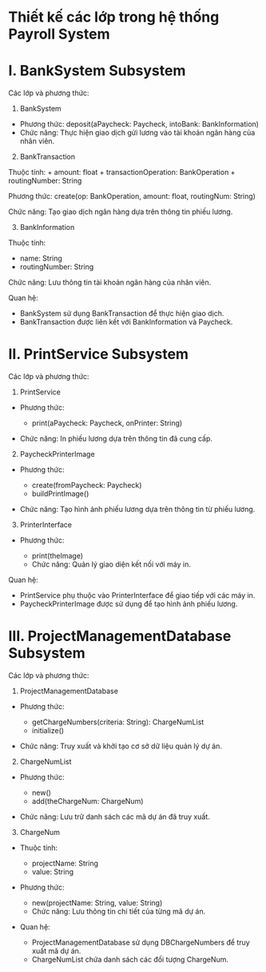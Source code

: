 # Thiết kế các lớp trong hệ thống Payroll System


# I. BankSystem Subsystem

  Các lớp và phương thức:

  1. BankSystem

  + Phương thức:
      deposit(aPaycheck: Paycheck, intoBank: BankInformation)
  + Chức năng: Thực hiện giao dịch gửi lương vào tài khoản ngân hàng của nhân viên.

  2. BankTransaction

  Thuộc tính:
    + amount: float
    + transactionOperation: BankOperation
    + routingNumber: String
    
  Phương thức:
    create(op: BankOperation, amount: float, routingNum: String)
    
  Chức năng: Tạo giao dịch ngân hàng dựa trên thông tin phiếu lương.
  
  3. BankInformation

  Thuộc tính:
  
  + name: String
  + routingNumber: String
    
  Chức năng: Lưu thông tin tài khoản ngân hàng của nhân viên.
  
Quan hệ:

  + BankSystem sử dụng BankTransaction để thực hiện giao dịch.
  + BankTransaction được liên kết với BankInformation và Paycheck.


# II. PrintService Subsystem

  Các lớp và phương thức:

  1. PrintService

  + Phương thức:
    
    + print(aPaycheck: Paycheck, onPrinter: String)
      
  + Chức năng: In phiếu lương dựa trên thông tin đã cung cấp.

  2. PaycheckPrinterImage

  + Phương thức:
    
    + create(fromPaycheck: Paycheck)
    + buildPrintImage()
      
  + Chức năng: Tạo hình ảnh phiếu lương dựa trên thông tin từ phiếu lương.

  3. PrinterInterface

  + Phương thức:

    + print(theImage)
    + Chức năng: Quản lý giao diện kết nối với máy in.

  Quan hệ:

  + PrintService phụ thuộc vào PrinterInterface để giao tiếp với các máy in.
  + PaycheckPrinterImage được sử dụng để tạo hình ảnh phiếu lương.


# III. ProjectManagementDatabase Subsystem

  Các lớp và phương thức:

  1. ProjectManagementDatabase

  + Phương thức:
    
    + getChargeNumbers(criteria: String): ChargeNumList
    + initialize()

  + Chức năng: Truy xuất và khởi tạo cơ sở dữ liệu quản lý dự án.

  2. ChargeNumList

  + Phương thức:

    + new()
    + add(theChargeNum: ChargeNum)

  + Chức năng: Lưu trữ danh sách các mã dự án đã truy xuất.
  
  3. ChargeNum

  + Thuộc tính:

    + projectName: String
    + value: String

  + Phương thức:
    + new(projectName: String, value: String)
    + Chức năng: Lưu thông tin chi tiết của từng mã dự án.

  + Quan hệ:

    + ProjectManagementDatabase sử dụng DBChargeNumbers để truy xuất mã dự án.
    + ChargeNumList chứa danh sách các đối tượng ChargeNum.
